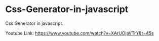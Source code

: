 # Css-Generator-in-javascript
Css Generator in javascript.

Youtube Link: https://www.youtube.com/watch?v=XArUOjaVTrY&t=45s
